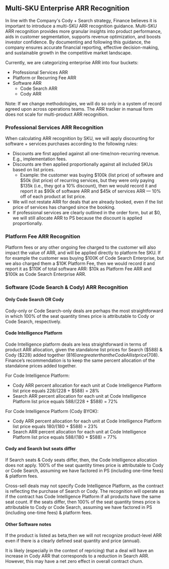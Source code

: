 ## Multi-SKU Enterprise ARR Recognition

In line with the Company's Cody + Search strategy, Finance believes it is important to introduce a multi-SKU ARR recognition guidance. Multi-SKU ARR recognition provides more granular insights into product performance, aids in customer segmentation, supports revenue optimization, and boosts investor confidence. By documenting and following this guidance, the company ensures accurate financial reporting, effective decision-making, and sustainable growth in the competitive market landscape.

Currently, we are categorizing enterprise ARR into four buckets:

- Professional Services ARR
- Platform or Recurring Fee ARR
- Software ARR
  - Code Search ARR
  - Cody ARR

Note: If we change methodologies, we will do so only in a system of record agreed upon across operations teams. The ARR tracker in manual form does not scale for multi-product ARR recognition.

### Professional Services ARR Recognition

When calculating ARR recognition by SKU, we will apply discounting for software + services purchases according to the following rules:

- Discounts are first applied against all one-time/non-recurring revenue. E.g., implementation fees.
- Discounts are then applied proportionally against all included SKUs based on list prices.
  - Example: the customer was buying $100k (list price) of software and $50k (list price) of recurring services, but they were only paying $135k (i.e., they got a 10% discount), then we would record it and report it as $90k of software ARR and $45k of services ARR — 10% off of each product at list price.
- We will not restate ARR for deals that are already booked, even if the list price of services has changed since the booking.
- If professional services are clearly outlined in the order form, but at $0, we will still allocate ARR to PS because the discount is applied proportionally.

### Platform Fee ARR Recognition

Platform fees or any other ongoing fee charged to the customer will also impact the value of ARR, and will be applied directly to platform fee SKU. If for example the customer was buying $100K of Code Search Enterprise, but we also charged them a $10K Platform Fee, then we would record it and report it as $110K of total software ARR: $10k as Platform Fee ARR and $100k as Code Search Enterprise ARR.

### Software (Code Search & Cody) ARR Recognition

#### Only Code Search OR Cody

Cody-only or Code Search-only deals are perhaps the most straightforward in which 100% of the seat quantity times price is attributable to Cody or Code Search, respectively.

#### Code Intelligence Platform

Code Intelligence platform deals are less straightforward in terms of product ARR allocation, given the standalone list prices for Search ($588) & Cody ($228) added together ($816) are greater than the Code AI list price ($708). Finance’s recommendation is to keep the same percent allocation of the standalone prices added together.

For Code Intelligence Platform:

- Cody ARR percent allocation for each unit at Code Intelligence Platform list price equals $228 / ($228 + $588) = 28%
- Search ARR percent allocation for each unit at Code Intelligence Platform list price equals $588 / ($228 + $588) = 72%

For Code Intelligence Platform (Cody BYOK):

- Cody ARR percent allocation for each unit at Code Intelligence Platform list price equals $180 / ($180 + $588) = 23%
- Search ARR percent allocation for each unit at Code Intelligence Platform list price equals $588 / ($180 + $588) = 77%

#### Cody and Search but seats differ

If Search seats & Cody seats differ, then, the Code Intelligence allocation does not apply. 100% of the seat quantity times price is attributable to Cody or Code Search, assuming we have factored in PS (including one-time fees) & platform fees.

Cross-sell deals may not specify Code Intelligence Platform, as the contract is reflecting the purchase of Search or Cody. The recognition will operate as if the contract has Code Intelligence Platform if all products have the same seat count. If the seats differ, then 100% of the seat quantity times price is attributable to Cody or Code Search, assuming we have factored in PS (including one-time fees) & platform fees.

#### Other Software notes

If the product is listed as beta,then we will not recognize product-level ARR even if there is a clearly defined seat quantity and price (annual).

It is likely (especially in the context of repricing) that a deal will have an increase in Cody ARR that corresponds to a reduction in Search ARR. However, this may have a net zero effect in overall contract churn.
